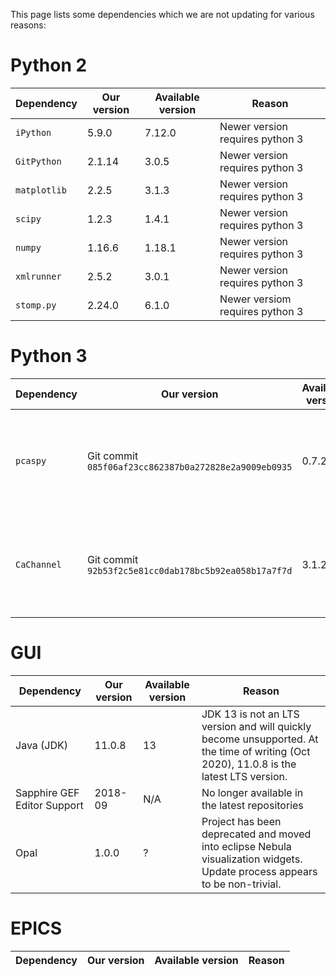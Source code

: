 This page lists some dependencies which we are not updating for various reasons:

# Python 2

| Dependency | Our version | Available version | Reason |
| --- | --- | --- | --- |
| `iPython` | 5.9.0 | 7.12.0 | Newer version requires python 3 |
| `GitPython` | 2.1.14 | 3.0.5 | Newer version requires python 3 |
| `matplotlib` | 2.2.5 | 3.1.3 | Newer version requires python 3 |
| `scipy` | 1.2.3 | 1.4.1 | Newer version requires python 3 |
| `numpy` | 1.16.6 | 1.18.1 | Newer version requires python 3 |
| `xmlrunner` | 2.5.2 | 3.0.1 | Newer version requires python 3 |
| `stomp.py`  | 2.24.0 | 6.1.0 | Newer versiom requires python 3 |

# Python 3

| Dependency | Our version | Available version | Reason |
| --- | --- | --- | --- |
| `pcaspy` | Git commit `085f06af23cc862387b0a272828e2a9009eb0935` | 0.7.2 | The git version is newer and has not yet been published to pypi |
| `CaChannel` | Git commit `92b53f2c5e81cc0dab178bc5b92ea058b17a7f7d` | 3.1.2  | The git version is newer and has not yet been published to pypi |

# GUI

| Dependency | Our version | Available version | Reason |
| --- | --- | --- | --- |
| Java (JDK) | 11.0.8 | 13 | JDK 13 is not an LTS version and will quickly become unsupported. At the time of writing (Oct 2020), 11.0.8 is the latest LTS version. |
| Sapphire GEF Editor Support | 2018-09 | N/A | No longer available in the latest repositories |
| Opal| 1.0.0 | ? | Project has been deprecated and moved into eclipse Nebula visualization widgets. Update process appears to be non-trivial. |

# EPICS

| Dependency | Our version | Available version | Reason |
| --- | --- | --- | --- |
